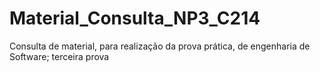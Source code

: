 # Material_Consulta_NP3_C214
Consulta de material, para realização da prova prática, de engenharia de Software; terceira prova
